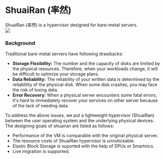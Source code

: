 # ShuaiRan (率然)

ShuaiRan (率然) is a hypervisor designed for bare-metal servers.  
![](https://www.garryx.com/images/shuairan.png)


### Background  

Traditional bare-metal servers have following drawbacks:  
- **Storage Flexibility:** The number and the capacity of disks are limited by the physical resources. Therefore, when your workloads change, it will be difficult to optimize your storage plans.  
- **Data Reliability:** The reliability of your written data is determined by the reliablility of the physical disk. When some disk crashes, you may face the risk of losing data.  
- **Error Recovery:** When a physical server encounters some fatal errors, it's hard to immediately recover your services on other server because of the lack of needing data.

To address the above issues, we put a lightweight hypervisor (ShuaiRan) between the user operating system and the underlying physical devices. The designing goals of shuairan are listed as follows:  
- Performance of the VM is comparable with the original physical server.   
- The resource costs of ShuaiRan hypervisor is unnoticeable.  
- Elastic Block Storage is suported with the help of DPUs or Smartnics.   
- Live migration is supported.  

